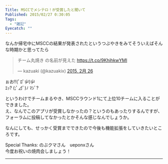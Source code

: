 ```yaml
---
Title: MSCCでメシテロ！が受賞したと聞いて
Published: 2015/02/27 0:30:05
Tags:
  - "雑記"
Eyecatch: ""
---
```

<p>なんか帰宅中にMSCCの結果が発表されたというつぶやきをみてそういえばそんな時期かと思ってたら</p>

<p><blockquote class="twitter-tweet" lang="ja"><p>チーム丸焼き の名前が見えた <a href="https://t.co/9KhihkwYMI">https://t.co/9KhihkwYMI</a></p>&mdash; kazuaki (@kazuakix) <a href="https://twitter.com/kazuakix/status/570962583953416192">2015, 2月 26</a></blockquote><script async src="//platform.twitter.com/widgets.js" charset="utf-8"></script></p>

<p>ぉお!!(ﾟﾛﾟ屮)屮<br/>
ｴｯ? (;ﾟ⊿ﾟ)ﾉ ﾏｼﾞ?</p>

<p>というわけでチームまるやき、MSCCラウンド1にて上位10チームに入ることができました。<br/>
え、なんでこのアプリが受賞しなかったの？というのもあったりするんですが、フォーラムに投稿してなかったとかそんな感じなんでしょうか。</p>

<p>なんにしても、せっかく受賞までできたので今後も機能拡張をしていきたいところです。</p>

<p>Special Thanks: のぶクマさん　ueponxさん<br/>
今度お祝いの焼肉会しましょう！</p>

***